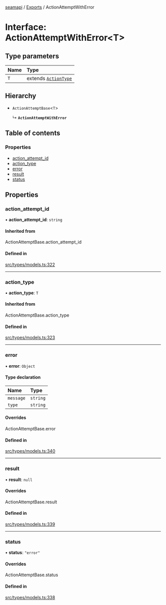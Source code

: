 [seamapi](../README.md) / [Exports](../modules.md) / ActionAttemptWithError

# Interface: ActionAttemptWithError<T\>

## Type parameters

| Name | Type |
| :------ | :------ |
| `T` | extends [`ActionType`](../modules.md#actiontype) |

## Hierarchy

- `ActionAttemptBase`<`T`\>

  ↳ **`ActionAttemptWithError`**

## Table of contents

### Properties

- [action\_attempt\_id](ActionAttemptWithError.md#action_attempt_id)
- [action\_type](ActionAttemptWithError.md#action_type)
- [error](ActionAttemptWithError.md#error)
- [result](ActionAttemptWithError.md#result)
- [status](ActionAttemptWithError.md#status)

## Properties

### action\_attempt\_id

• **action\_attempt\_id**: `string`

#### Inherited from

ActionAttemptBase.action\_attempt\_id

#### Defined in

[src/types/models.ts:322](https://github.com/seamapi/javascript/blob/main/src/types/models.ts#L322)

___

### action\_type

• **action\_type**: `T`

#### Inherited from

ActionAttemptBase.action\_type

#### Defined in

[src/types/models.ts:323](https://github.com/seamapi/javascript/blob/main/src/types/models.ts#L323)

___

### error

• **error**: `Object`

#### Type declaration

| Name | Type |
| :------ | :------ |
| `message` | `string` |
| `type` | `string` |

#### Overrides

ActionAttemptBase.error

#### Defined in

[src/types/models.ts:340](https://github.com/seamapi/javascript/blob/main/src/types/models.ts#L340)

___

### result

• **result**: ``null``

#### Overrides

ActionAttemptBase.result

#### Defined in

[src/types/models.ts:339](https://github.com/seamapi/javascript/blob/main/src/types/models.ts#L339)

___

### status

• **status**: ``"error"``

#### Overrides

ActionAttemptBase.status

#### Defined in

[src/types/models.ts:338](https://github.com/seamapi/javascript/blob/main/src/types/models.ts#L338)
